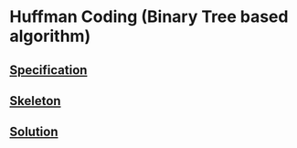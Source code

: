 # Huffman Coding (Binary Tree based algorithm)

## [Specification](../specifications/huffman_coding.pdf)

## [Skeleton](skeleton/)

## [Solution](solution/)
